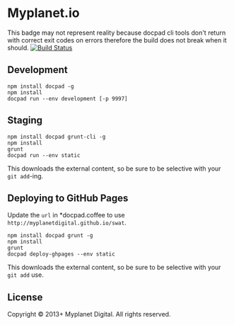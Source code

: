 # Myplanet.io   

This badge may not represent reality because docpad cli tools don't return with correct exit codes on errors therefore the build does not break when it should.
[![Build Status](https://magnum.travis-ci.com/myplanetdigital/swat.png?token=PfDoSbUzTy6wJdrqu2LE&branch=master)](https://magnum.travis-ci.com/myplanetdigital/swat)

## Development
	   
	npm install docpad -g  
	npm install
	docpad run --env development [-p 9997]

## Staging

	npm install docpad grunt-cli -g
	npm install
	grunt
	docpad run --env static

This downloads the external content, so be sure to be selective with your `git add`-ing.

## Deploying to GitHub Pages

Update the `url` in *docpad.coffee to use `http://myplanetdigital.github.io/swat`.

	npm install docpad grunt -g
	npm install
	grunt
	docpad deploy-ghpages --env static

This downloads the external content, so be sure to be selective with your `git add` use.

## License

Copyright © 2013+ Myplanet Digital. All rights reserved.
